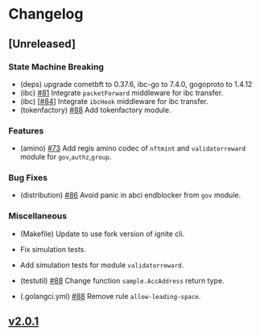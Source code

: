 <!--
Guiding Principles:

Changelogs are for humans, not machines.
There should be an entry for every single version.
The same types of changes should be grouped.
Versions and sections should be linkable.
The latest version comes first.
The release date of each version is displayed.
Mention whether you follow Semantic Versioning.

Usage:

Change log entries are to be added to the Unreleased section under the
appropriate stanza (see below). Each entry should ideally include a tag and
the Github issue reference in the following format:

* (<tag>) \#<issue-number> message

The issue numbers will later be link-ified during the release process so you do
not have to worry about including a link manually, but you can if you wish.

Types of changes (Stanzas):

"Features" for new features.
"Improvements" for changes in existing functionality.
"Deprecated" for soon-to-be removed features.
"Bug Fixes" for any bug fixes.
"Client Breaking" for breaking CLI commands and REST routes used by end-users.
"API Breaking" for breaking exported APIs used by developers building on SDK.
"State Machine Breaking" for any changes that result in a different AppState given same genesisState and txList.
"Miscellaneous" for anything else.

Ref: https://keepachangelog.com/en/1.1.0/
-->

# Changelog

## [Unreleased]

### State Machine Breaking

- (deps) upgrade cometbft to 0.37.6, ibc-go to 7.4.0, gogoproto to 1.4.12
- (ibc) [#81](https://github.com/titantkx/titan/issues/81) Integrate `packetForward` middleware for ibc transfer.
- (ibc) [[#84](https://github.com/titantkx/titan/issues/84)] Integrate `ibcHook` middleware for ibc transfer.
- (tokenfactory) [#88](https://github.com/titantkx/titan/pull/88) Add tokenfactory module.

### Features

- (amino) [#73](https://github.com/titantkx/titan/issues/73) Add regis amino codec of `nftmint` and `validatorreward` module for `gov`,`authz`,`group`.

### Bug Fixes

- (distribution) [#86](https://github.com/titantkx/titan/issues/86) Avoid panic in abci endblocker from `gov` module.

### Miscellaneous

- (Makefile) Update to use fork version of ignite cli.

- Fix simulation tests.

- Add simulation tests for module `validatorreward`.

- (testutil) [#88](https://github.com/titantkx/titan/pull/88) Change function `sample.AccAddress` return type.

- (.golangci.yml) [#88](https://github.com/titantkx/titan/pull/88) Remove rule `allow-leading-space`.

## [v2.0.1](https://github.com/titantkx/titan/releases/tag/v2.0.1)
